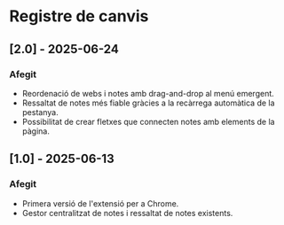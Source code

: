 # Registre de canvis

## [2.0] - 2025-06-24
### Afegit
- Reordenació de webs i notes amb drag-and-drop al menú emergent.
- Ressaltat de notes més fiable gràcies a la recàrrega automàtica de la pestanya.
- Possibilitat de crear fletxes que connecten notes amb elements de la pàgina.

## [1.0] - 2025-06-13
### Afegit
- Primera versió de l'extensió per a Chrome.
- Gestor centralitzat de notes i ressaltat de notes existents.
